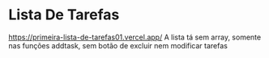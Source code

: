 # Lista De Tarefas
https://primeira-lista-de-tarefas01.vercel.app/
A lista tá sem array, somente nas funções addtask, sem botão de excluir nem modificar tarefas
